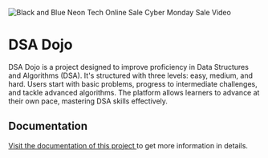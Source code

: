![Black and Blue Neon Tech Online Sale Cyber Monday Sale Video](https://github.com/Roshu2003/DSA_Dojo/assets/123867126/06bf32a7-4598-4187-8b72-99fe043283b5)

# DSA Dojo

DSA Dojo is a project designed to improve proficiency in Data Structures and Algorithms (DSA). It's structured with three levels: easy, medium, and hard. Users start with basic problems, progress to intermediate challenges, and tackle advanced algorithms. The platform allows learners to advance at their own pace, mastering DSA skills effectively.

## Documentation

[Visit the documentation of this project ](https://docs.google.com/document/d/1YOt3eUdtw7uh5NpCyqU6aJf13eUm41lSLzlNO5DXvkQ/edit?usp=sharing) to get more information in details.
